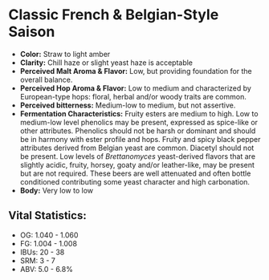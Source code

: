 # Classic French & Belgian-Style Saison

- **Color:** Straw to light amber
- **Clarity:** Chill haze or slight yeast haze is acceptable
- **Perceived Malt Aroma & Flavor:** Low, but providing foundation for the overall balance.
- **Perceived Hop Aroma & Flavor:** Low to medium and characterized by European-type hops: floral, herbal and/or woody traits are common.
- **Perceived bitterness:** Medium-low to medium, but not assertive.
- **Fermentation Characteristics:** Fruity esters are medium to high. Low to medium-low level phenolics may be present, expressed as spice-like or other attributes. Phenolics should not be harsh or dominant and should be in harmony with ester profile and hops. Fruity and spicy black pepper attributes derived from Belgian yeast are common. Diacetyl should not be present. Low levels of _Brettanomyces_ yeast-derived flavors that are slightly acidic, fruity, horsey, goaty and/or leather-like, may be present but are not required. These beers are well attenuated and often bottle conditioned contributing some yeast character and high carbonation.
- **Body:** Very low to low

## Vital Statistics:

- OG: 1.040 - 1.060
- FG: 1.004 - 1.008
- IBUs: 20 - 38
- SRM: 3 - 7
- ABV: 5.0 - 6.8% 
